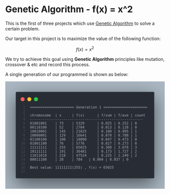 # Genetic Algorithm - f(x) = x^2

This is the first of three projects which use [Genetic Algorithm](https://en.wikipedia.org/wiki/Genetic_algorithm) to solve a certain problem.

Our target in this project is to maximize the value of the following function:

$$f(x) = x^2$$

We try to achieve this goal using **Genetic Algorithm** principles like mutation, crossover & etc and record this process.

A single generation of our programmed is shown as below:

![Sample Generation](./images/Generation.png)
